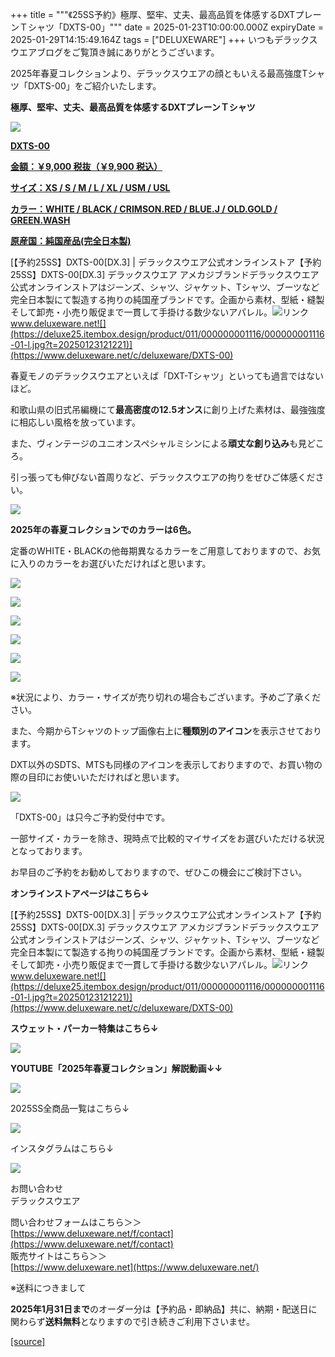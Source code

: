 +++
title = """《25SS予約》極厚、堅牢、丈夫、最高品質を体感するDXTプレーンＴシャツ「DXTS-00」"""
date = 2025-01-23T10:00:00.000Z
expiryDate = 2025-01-29T14:15:49.164Z
tags = ["DELUXEWARE"]
+++
いつもデラックスウエアブログをご覧頂き誠にありがとうございます。

2025年春夏コレクションより、デラックスウエアの顔ともいえる最高強度Tシャツ「DXTS-00」をご紹介いたします。

**極厚、堅牢、丈夫、最高品質を体感するDXTプレーンＴシャツ**

[![](https://stat.ameba.jp/user_images/20250123/16/deluxeware/e1/0c/j/o0800080015536260849.jpg)](https://stat.ameba.jp/user_images/20250123/16/deluxeware/e1/0c/j/o0800080015536260849.jpg)

**[DXTS-00](https://www.deluxeware.net/c/deluxeware/DXTS-00)**

**[金額：￥9,000 税抜（￥9,900 税込）](https://www.deluxeware.net/c/deluxeware/DXTS-00)**

**[サイズ：XS / S / M / L / XL / USM / USL](https://www.deluxeware.net/c/deluxeware/DXTS-00)**

**[カラー：WHITE / BLACK / CRIMSON.RED / BLUE.J / OLD.GOLD / GREEN.WASH](https://www.deluxeware.net/c/deluxeware/DXTS-00)**

**[原産国：純国産品(完全日本製)](https://www.deluxeware.net/c/deluxeware/DXTS-00)**

[【予約25SS】DXTS-00\[DX.3\] | デラックスウエア公式オンラインストア【予約25SS】DXTS-00\[DX.3\] デラックスウエア アメカジブランドデラックスウエア公式オンラインストアはジーンズ、シャツ、ジャケット、Tシャツ、ブーツなど完全日本製にて製造する拘りの純国産ブランドです。企画から素材、型紙・縫製そして卸売・小売り販促まで一貫して手掛ける数少ないアパレル。![リンク](https://c.stat100.ameba.jp/ameblo/symbols/v3.20.0/svg/gray/editor_link.svg)www.deluxeware.net![](https://deluxe25.itembox.design/product/011/000000001116/000000001116-01-l.jpg?t=20250123121221)](https://www.deluxeware.net/c/deluxeware/DXTS-00)

春夏モノのデラックスウエアといえば「DXT-Tシャツ」といっても過言ではないほど。

和歌山県の旧式吊編機にて**最高密度の12.5オンス**に創り上げた素材は、最強強度に相応しい風格を放っています。

また、ヴィンテージのユニオンスペシャルミシンによる**頑丈な創り込み**も見どころ。

引っ張っても伸びない首周りなど、デラックスウエアの拘りをぜひご体感ください。

[![](https://stat.ameba.jp/user_images/20250123/16/deluxeware/8a/66/j/o0800080015536271114.jpg)](https://stat.ameba.jp/user_images/20250123/16/deluxeware/8a/66/j/o0800080015536271114.jpg)

**2025年の春夏コレクションでのカラーは6色。**

定番のWHITE・BLACKの他毎期異なるカラーをご用意しておりますので、お気に入りのカラーをお選びいただければと思います。

[![](https://stat.ameba.jp/user_images/20250123/16/deluxeware/39/97/j/o0800080015536260835.jpg)](https://stat.ameba.jp/user_images/20250123/16/deluxeware/39/97/j/o0800080015536260835.jpg)

[![](https://stat.ameba.jp/user_images/20250123/16/deluxeware/be/0e/j/o0800080015536260838.jpg)](https://stat.ameba.jp/user_images/20250123/16/deluxeware/be/0e/j/o0800080015536260838.jpg)

[![](https://stat.ameba.jp/user_images/20250123/16/deluxeware/4e/25/j/o0800080015536260840.jpg)](https://stat.ameba.jp/user_images/20250123/16/deluxeware/4e/25/j/o0800080015536260840.jpg)

[![](https://stat.ameba.jp/user_images/20250123/16/deluxeware/9a/49/j/o0800080015536260843.jpg)](https://stat.ameba.jp/user_images/20250123/16/deluxeware/9a/49/j/o0800080015536260843.jpg)

[![](https://stat.ameba.jp/user_images/20250123/16/deluxeware/f5/9f/j/o0800080015536260844.jpg)](https://stat.ameba.jp/user_images/20250123/16/deluxeware/f5/9f/j/o0800080015536260844.jpg)

[![](https://stat.ameba.jp/user_images/20250123/16/deluxeware/75/97/j/o0800080015536260848.jpg)](https://stat.ameba.jp/user_images/20250123/16/deluxeware/75/97/j/o0800080015536260848.jpg)

※状況により、カラー・サイズが売り切れの場合もございます。予めご了承ください。

また、今期からTシャツのトップ画像右上に**種類別のアイコン**を表示させております。

DXT以外のSDTS、MTSも同様のアイコンを表示しておりますので、お買い物の際の目印にお使いいただければと思います。

[![](https://stat.ameba.jp/user_images/20250123/17/deluxeware/88/b6/j/o0800080015536283528.jpg)](https://stat.ameba.jp/user_images/20250123/17/deluxeware/88/b6/j/o0800080015536283528.jpg)

「DXTS-00」は只今ご予約受付中です。

一部サイズ・カラーを除き、現時点で比較的マイサイズをお選びいただける状況となっております。

お早目のご予約をお勧めしておりますので、ぜひこの機会にご検討下さい。

**オンラインストアページはこちら↓**

[【予約25SS】DXTS-00\[DX.3\] | デラックスウエア公式オンラインストア【予約25SS】DXTS-00\[DX.3\] デラックスウエア アメカジブランドデラックスウエア公式オンラインストアはジーンズ、シャツ、ジャケット、Tシャツ、ブーツなど完全日本製にて製造する拘りの純国産ブランドです。企画から素材、型紙・縫製そして卸売・小売り販促まで一貫して手掛ける数少ないアパレル。![リンク](https://c.stat100.ameba.jp/ameblo/symbols/v3.20.0/svg/gray/editor_link.svg)www.deluxeware.net![](https://deluxe25.itembox.design/product/011/000000001116/000000001116-01-l.jpg?t=20250123121221)](https://www.deluxeware.net/c/deluxeware/DXTS-00)

**スウェット・パーカー特集はこちら↓**

[![](https://stat.ameba.jp/user_images/20250120/17/deluxeware/7f/2c/j/o1200050015535259494.jpg?caw=800)](https://www.deluxeware.net/c/sweathoodie)

**YOUTUBE「2025年春夏コレクション」解説動画↓↓**

**[![](https://stat.ameba.jp/user_images/20250108/16/deluxeware/ac/cf/j/o1200050015530951038.jpg?caw=800)](https://www.youtube.com/playlist?list=PLmcuUjZ67rhnclr762_W-zDg7FyyrNvqF)**

2025SS全商品一覧はこちら↓

[![](https://stat.ameba.jp/user_images/20250114/17/deluxeware/cf/2d/j/o1200050015533133265.jpg?caw=800)](https://www.deluxeware.net/c/2025SSreserve)

インスタグラムはこちら↓

[![](https://stat.ameba.jp/user_images/20240315/15/deluxeware/04/7f/j/o0800026015413271803.jpg?caw=800)](https://www.instagram.com/deluxeware/?hl=ja)

お問い合わせ  
デラックスウエア

問い合わせフォームはこちら＞＞  
[https://www.deluxeware.net/f/contact](https://www.deluxeware.net/f/contact)  
販売サイトはこちら＞＞  
[https://www.deluxeware.net](https://www.deluxeware.net/)

※送料につきまして

**2025年1月31日まで**のオーダー分は【予約品・即納品】共に、納期・配送日に関わらず**送料無料**となりますので引き続きご利用下さいませ。

[[source]](https://ameblo.jp/deluxeware/entry-12883573013.html)
